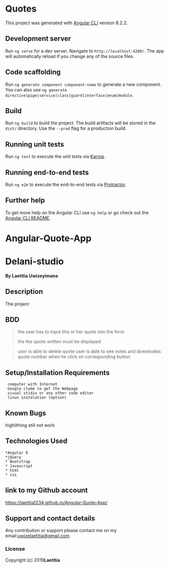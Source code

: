 # Quotes

This project was generated with [Angular CLI](https://github.com/angular/angular-cli) version 8.2.2.

## Development server

Run `ng serve` for a dev server. Navigate to `http://localhost:4200/`. The app will automatically reload if you change any of the source files.

## Code scaffolding

Run `ng generate component component-name` to generate a new component. You can also use `ng generate directive|pipe|service|class|guard|interface|enum|module`.

## Build

Run `ng build` to build the project. The build artifacts will be stored in the `dist/` directory. Use the `--prod` flag for a production build.

## Running unit tests

Run `ng test` to execute the unit tests via [Karma](https://karma-runner.github.io).

## Running end-to-end tests

Run `ng e2e` to execute the end-to-end tests via [Protractor](http://www.protractortest.org/).

## Further help

To get more help on the Angular CLI use `ng help` or go check out the [Angular CLI README](https://github.com/angular/angular-cli/blob/master/README.md).
# Angular-Quote-App
# Delani-studio
#### By **Laetitia Uwizeyimana**
##
## Description
 The projecr

## BDD

>the user has to input this or her quote into the form

  
>the the quote written must be displayed

>user is able to delete quote
>user is able   to see votes and downloates quote number when he click on corresponding button


## Setup/Installation Requirements
     computer with Internet
     Google clome to get the Webpage
     visual stidio or any other code editor
     linux instalation (option)


## Known Bugs
 highlithing still not work

## Technologies Used
    *Angular 6
    *jQuery
    * Bootstrap
    * Javascript
    * html
    * css 
## link to my Github account

https://laetitia1234.github.io/Angular-Quote-App/
## Support and contact details
Any contribution or support please contact me on my email:uwizelaetitia@gmail.com
### License

Copyright (c) 2019**Laetitia**
  
